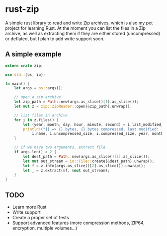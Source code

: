# rust-zip

A simple rust library to read and write Zip archives, which is also my pet project for learning Rust.
At the moment you can list the files in a Zip archive, as well as extracting them if they are either stored
(uncompressed) or deflated, but I plan to add write support soon.

A simple example
----------------

```rust
extern crate zip;

use std::{os, io};

fn main() {
    let args = os::args();

    // open a zip archive
    let zip_path = Path::new(args.as_slice()[1].as_slice());
    let mut z = zip::ZipReader::open(&zip_path).unwrap();

    // list files in archive
    for i in z.files() {
        let (year, month, day, hour, minute, second) = i.last_modified_datetime;
        println!("{} => {} bytes, {} bytes compressed, last modified: {}/{}/{} {}:{}:{}, encrypted: {}, CRC32={:#08x}",
            i.name, i.uncompressed_size, i.compressed_size, year, month, day, hour, minute, second, i.is_encrypted, i.crc32);
    }

    // if we have two arguments, extract file
    if args.len() > 2 {
        let dest_path = Path::new(args.as_slice()[2].as_slice());
        let mut out_stream = io::File::create(&dest_path).unwrap();
        let f = z.info(args.as_slice()[2].as_slice()).unwrap();
        let _ = z.extract(&f, &mut out_stream);
    }
}
```

TODO
----

- Learn more Rust
- Write support
- Create a proper set of tests
- Support advanced features (more compression methods, ZIP64, encryption, multiple volumes...)

